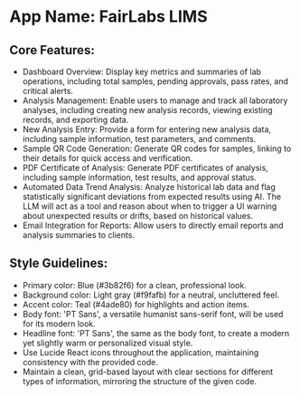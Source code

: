 # **App Name**: FairLabs LIMS

## Core Features:

- Dashboard Overview: Display key metrics and summaries of lab operations, including total samples, pending approvals, pass rates, and critical alerts.
- Analysis Management: Enable users to manage and track all laboratory analyses, including creating new analysis records, viewing existing records, and exporting data.
- New Analysis Entry: Provide a form for entering new analysis data, including sample information, test parameters, and comments.
- Sample QR Code Generation: Generate QR codes for samples, linking to their details for quick access and verification.
- PDF Certificate of Analysis: Generate PDF certificates of analysis, including sample information, test results, and approval status.
- Automated Data Trend Analysis: Analyze historical lab data and flag statistically significant deviations from expected results using AI.  The LLM will act as a tool and reason about when to trigger a UI warning about unexpected results or drifts, based on historical values.
- Email Integration for Reports: Allow users to directly email reports and analysis summaries to clients.

## Style Guidelines:

- Primary color: Blue (#3b82f6) for a clean, professional look.
- Background color: Light gray (#f9fafb) for a neutral, uncluttered feel.
- Accent color: Teal (#4ade80) for highlights and action items.
- Body font: 'PT Sans', a versatile humanist sans-serif font, will be used for its modern look.
- Headline font: 'PT Sans', the same as the body font, to create a modern yet slightly warm or personalized visual style.
- Use Lucide React icons throughout the application, maintaining consistency with the provided code.
- Maintain a clean, grid-based layout with clear sections for different types of information, mirroring the structure of the given code.
